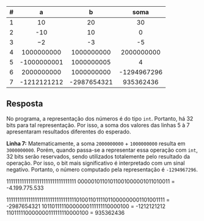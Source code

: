 |   #   |      a      |      b      |    soma     |
| :---: | :---------: | :---------: | :---------: |
|   1   |     10      |     20      |     30      |
|   2   |     -10     |     10      |      0      |
|   3   |     −2      |     -3      |     -5      |
|   4   | 1000000000  | 1000000000  | 2000000000  |
|   5   | -1000000001 | 1000000005  |      4      |
|   6   | 2000000000  | 1000000000  | -1294967296 |
|   7   | -1212121212 | -2987654321 |  935362436  |

## Resposta

No programa, a representação dos números é do tipo `int`. Portanto, há 32 bits para tal representação. Por isso, a soma dos valores das linhas 5 à 7 apresentaram resultados diferentes do esperado. 

**Linha 7:** Matematicamente, a soma `2000000000` + `1000000000` resulta em `3000000000`. Porém, quando passa-se a representar essa operação com `int`, 32 bits serão reservados, sendo utilizados totalemente pelo resultado da operação. Por isso, o bit mais significativo é interpretado com um sinal negativo. Portanto, o número computado pela representação é `-1294967296`.



11111111111111111111111111111111 00000101101011001000001011010011 = -4.199.775.533

1111111111111111111111111111111101001101111011000000001101001111 = -2987654321
10110111110000000111111110000100 = -1212121212
110111110000000111111110000100 = 935362436
